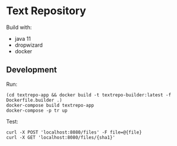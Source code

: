 # Text Repository
Build with:
- java 11
- dropwizard
- docker

## Development
Run:
```
(cd textrepo-app && docker build -t textrepo-builder:latest -f Dockerfile.builder .)
docker-compose build textrepo-app
docker-compose -p tr up
```

Test:
```
curl -X POST 'localhost:8080/files' -F file=@{file}
curl -X GET 'localhost:8080/files/{sha1}'
```
